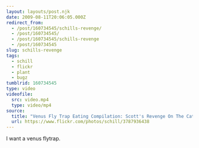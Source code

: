 ```yaml
---
layout: layouts/post.njk
date: 2009-08-11T20:06:05.000Z
redirect_from:
  - /post/160734545/schills-revenge/
  - /post/160734545/
  - /post/160734545/schills-revenge
  - /post/160734545
slug: schills-revenge
tags:
  - schill
  - flickr
  - plant
  - bugz
tumblrid: 160734545
type: video
videofile:
  src: video.mp4
  type: video/mp4
source:
  title: "Venus Fly Trap Eating Compilation: Scott's Revenge On The Caterpillars"
  url: https://www.flickr.com/photos/schill/3787936438
---
```

<p>I want a venus flytrap.</p>
